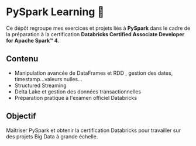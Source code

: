 # PySpark Learning 🚀

Ce dépôt regroupe mes exercices et projets liés à **PySpark** dans le cadre de la préparation à la certification **Databricks Certified Associate Developer for Apache Spark™ 4**.

## Contenu
- Manipulation avancée de DataFrames et RDD , gestion des dates, timestamp...valeurs nulles...
- Structured Streaming
- Delta Lake et gestion des données transactionnelles
- Préparation pratique à l'examen officiel Databricks

## Objectif
Maîtriser PySpark et obtenir la certification Databricks pour travailler sur des projets Big Data à grande échelle.
